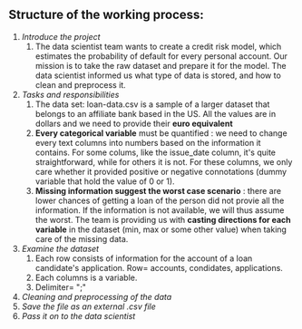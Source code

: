 ## Structure of the working process: 
1. *Introduce the project*
    1. The data scientist team wants to create a credit risk model, which estimates the probability  of default for every personal account. Our mission is to  take the raw dataset and prepare it for the model. The data scientist informed us what type of data is stored, and how to clean and preprocess it.
2. *Tasks and responsibilities*
    1. The data set: loan-data.csv is a sample of a larger dataset that belongs to an affiliate bank based in the US. All the values are in dollars and we need to provide their **euro equivalent**
    2. **Every categorical variable** must be quantified : we need to change every text columns into numbers based on the information it contains. For some colums, like the issue_date column, it's quite straightforward, while for others it is not. For these columns, we only care whether it provided positive or negative connotations (dummy variable that hold the value of 0 or 1). 
    3. **Missing information suggest the worst case scenario** : there are lower chances of getting a loan of the person did not provie all the information. If the information is not available, we will thus assume the worst. The team is providing us with **casting directions for each variable** in the dataset (min, max or some other value) when taking care of the missing data.
3. *Examine the dataset*
    1. Each row consists of information for the account of a loan candidate's application. Row= accounts, condidates, applications. 
    2. Each columns is a variable.
    3. Delimiter= ";"
4. *Cleaning and preprocessing of the data*
5. *Save the file as an external  .csv file*
6. *Pass it on to the data scientist*
